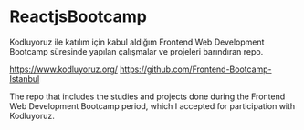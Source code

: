 # ReactjsBootcamp
Kodluyoruz ile katılım için kabul aldığım Frontend Web Development Bootcamp süresinde yapılan çalışmalar ve projeleri barındıran repo.

https://www.kodluyoruz.org/
https://github.com/Frontend-Bootcamp-Istanbul

The repo that includes the studies and projects done during the Frontend Web Development Bootcamp period, which I accepted for participation with Kodluyoruz.

